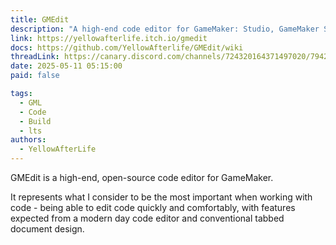 ```yaml
---
title: GMEdit
description: "A high-end code editor for GameMaker: Studio, GameMaker Studio 2.x, and more!"
link: https://yellowafterlife.itch.io/gmedit
docs: https://github.com/YellowAfterlife/GMEdit/wiki
threadLink: https://canary.discord.com/channels/724320164371497020/794236091896168468
date: 2025-05-11 05:15:00
paid: false

tags:
  - GML
  - Code
  - Build
  - lts
authors:
  - YellowAfterLife
---
```


GMEdit is a high-end, open-source code editor for GameMaker.

It represents what I consider to be the most important when working with code - being able to edit code quickly and comfortably, with features expected from a modern day code editor and conventional tabbed document design.